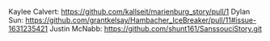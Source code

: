 Kaylee Calvert: https://github.com/kallseit/marienburg_story/pull/1
Dylan Sun: https://github.com/grantkelsay/Hambacher_IceBreaker/pull/11#issue-1631235421
Justin McNabb: https://github.com/shunt161/SanssouciStory.git
